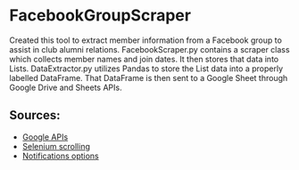 # FacebookGroupScraper

Created this tool to extract member information from a Facebook group to assist in club alumni relations. FacebookScraper.py contains a scraper class which collects member names and join dates. It then stores that data into Lists. DataExtractor.py utilizes Pandas to store the List data into a properly labelled DataFrame. That DataFrame is then sent to a Google Sheet through Google Drive and Sheets APIs.

## Sources:
- [Google APIs](https://www.techwithtim.net/tutorials/google-sheets-python-api-tutorial/)
- [Selenium scrolling](https://stackoverflow.com/questions/48850974/selenium-scroll-to-end-of-page-in-dynamically-loading-webpage) 
- [Notifications options](https://stackoverflow.com/questions/38684175/how-to-click-allow-on-show-notifications-popup-using-selenium-webdriver)
